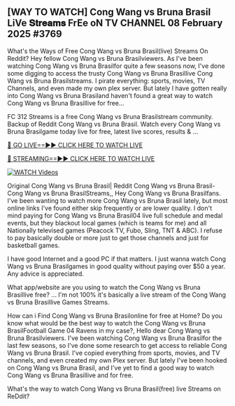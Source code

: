 ## [WAY TO WATCH] Cong Wang vs Bruna Brasil LiVe 𝐒𝐭𝐫𝐞𝐚𝐦𝐬 FrEe oN TV CHANNEL 08 February 2025 #3769

What's the Ways of Free Cong Wang vs Bruna Brasil(live) Streams On Reddit? Hey fellow Cong Wang vs Bruna Brasilviewers. As I’ve been watching Cong Wang vs Bruna Brasilfor quite a few seasons now, I've done some digging to access the trusty Cong Wang vs Bruna Brasillive Cong Wang vs Bruna Brasilstreams. I pirate everything: sports, movies, TV Channels, and even made my own plex server. But lately I have gotten really into Cong Wang vs Bruna Brasiland haven't found a great way to watch Cong Wang vs Bruna Brasillive for free...

FC 312 Streams is a free Cong Wang vs Bruna Brasilstream community. Backup of Reddit Cong Wang vs Bruna Brasil. Watch every Cong Wang vs Bruna Brasilgame today live for free, latest live scores, results & ...

[🔴 GO LIVE==►► CLICK HERE TO WATCH LIVE](https://streamespn.org/ufc-312-du-plessis-vs-strickland-2-live/?md)

[🔴 STREAMING==►► CLICK HERE TO WATCH LIVE](https://streamespn.org/ufc-312-du-plessis-vs-strickland-2-live/?md)

[![WATCH Videos](https://i.imgur.com/dJHk4Zq.gif)](https://streamespn.org/ufc-312-du-plessis-vs-strickland-2-live/?md)

Original Cong Wang vs Bruna Brasil| Reddit Cong Wang vs Bruna Brasil- Cong Wang vs Bruna BrasilStreams,, Hey Cong Wang vs Bruna Brasilfans. I've been wanting to watch more Cong Wang vs Bruna Brasil lately, but most online links I've found either skip frequently or are lower quality. I don't mind paying for Cong Wang vs Bruna Brasil04 live full schedule and medal events, but they blackout local games (which is teams for me) and all Nationally televised games (Peacock TV, Fubo, Sling, TNT & ABC). I refuse to pay basically double or more just to get those channels and just for basketball games.

I have good Internet and a good PC if that matters. I just wanna watch Cong Wang vs Bruna Brasilgames in good quality without paying over $50 a year. Any advice is appreciated.

What app/website are you using to watch the Cong Wang vs Bruna Brasillive free? ... I'm not 100% it's basically a live stream of the Cong Wang vs Bruna Brasillive Games Streams.

How can i Find Cong Wang vs Bruna Brasilonline for free at Home? Do you know what would be the best way to watch the Cong Wang vs Bruna BrasilFootball Game 04 Ravens in my case?, Hello dear Cong Wang vs Bruna Brasilviewers. I've been watching Cong Wang vs Bruna Brasilfor the last few seasons, so I've done some research to get access to reliable Cong Wang vs Bruna Brasil. I've copied everything from sports, movies, and TV channels, and even created my own Plex server. But lately I've been hooked on Cong Wang vs Bruna Brasil, and I've yet to find a good way to watch Cong Wang vs Bruna Brasillive and for free.

What's the way to watch Cong Wang vs Bruna Brasil(free) live Streams on ReDdit?